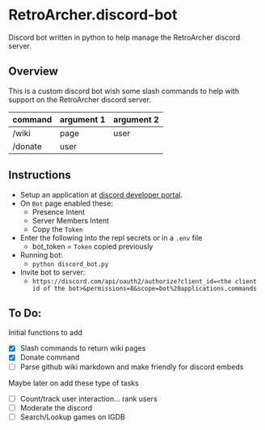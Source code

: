 # RetroArcher.discord-bot
Discord bot written in python to help manage the RetroArcher discord server.


## Overview
This is a custom discord bot wish some slash commands to help with support on the RetroArcher discord server.

| command | argument 1 | argument 2 |
| ------- | ---------- | ---------- |
| /wiki   | page       | user       |
| /donate | user       |            |


## Instructions
* Setup an application at [discord developer portal](https://discord.com/developers/applications).
* On `Bot` page enabled these:
  * Presence Intent
  * Server Members Intent
  * Copy the `Token`
* Enter the following into the repl secrets or in a `.env` file
  * bot_token = `Token` copied previously
* Running bot:
  * `python discord_bot.py`
* Invite bot to server:
  * `https://discord.com/api/oauth2/authorize?client_id=<the client id of the bot>&permissions=8&scope=bot%20applications.commands`


## To Do:
Initial functions to add
- [x] Slash commands to return wiki pages
- [x] Donate command
- [ ] Parse github wiki markdown and make friendly for discord embeds

Maybe later on add these type of tasks
- [ ] Count/track user interaction... rank users
- [ ] Moderate the discord
- [ ] Search/Lookup games on IGDB

